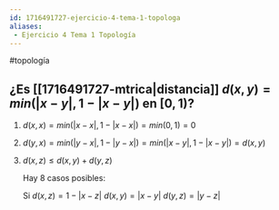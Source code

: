 ```yaml
---
id: 1716491727-ejercicio-4-tema-1-topologa
aliases:
 - Ejercicio 4 Tema 1 Topología
---
```


#topología 
## ¿Es [[1716491727-mtrica|distancia]] $d(x,y)=min(|x-y|, 1-|x-y|)$ en $[0,1)$?

1. $d(x,x)=min(|x-x|,1 - |x-x|)=min(0,1)=0$
2. $d(y,x)=min(|y - x|, 1 - |y - x|) = min(|x-y|, 1 - |x - y|) = d(x,y)$
3. $d(x,z) \leq d(x,y) + d(y,z)$

	Hay 8 casos posibles:
	
	Si $d(x,z) = 1 - |x-z|$ $d(x,y)=|x-y|$ $d(y,z)=|y-z|$
	

